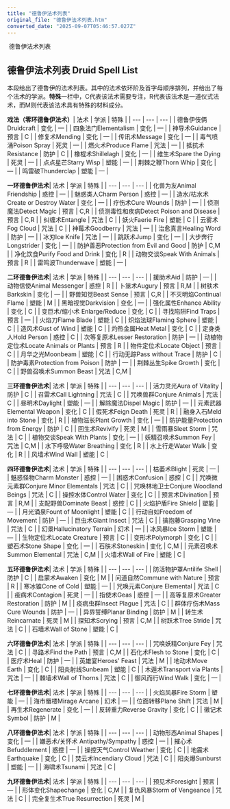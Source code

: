 ```yaml
---
title: "德鲁伊法术列表"
original_file: "德鲁伊法术列表.htm"
converted_date: "2025-09-07T05:46:57.027Z"
---
```


﻿ 德鲁伊法术列表  

## 德鲁伊法术列表 Druid Spell List

本段给出了德鲁伊的法术列表。其中的法术依环阶及首字母顺序排列，并给出了每个法术的学派。**特殊**一栏中，C代表该法术需要专注，R代表该法术是一道仪式法术，而M则代表该法术具有特殊的材料成分。

**戏法（零环德鲁伊法术）**| 法术 | 学派 | 特殊 |
| --- | --- | --- |
| 德鲁伊伎俩Druidcraft | 变化 | — |
| 四象法门Elementalism | 变化 | — |
| 神导术Guidance | 预言 | C |
| 修复术Mending | 变化 | — |
| 传讯术Message | 变化 | — |
| 毒气喷涌Poison Spray | 死灵 | — |
| 燃火术Produce Flame | 咒法 | — |
| 抵抗术Resistance | 防护 | C |
| 橡棍术Shillelagh | 变化 | — |
| 维生术Spare the Dying | 死灵 | — |
| 点点星芒Starry Wisp | 塑能 | — |
| 荆棘之鞭Thorn Whip | 变化 | — |
| 鸣雷破Thunderclap | 塑能 | — |

**一环德鲁伊法术**| 法术 | 学派 | 特殊 |
| --- | --- | --- |
| 化兽为友Animal Friendship | 惑控 | — |
| 魅惑类人Charm Person | 惑控 | — |
| 造水/枯水术Create or Destroy Water | 变化 | — |
| 疗伤术Cure Wounds | 防护 | — |
| 侦测魔法Detect Magic | 预言 | C,R |
| 侦测毒性和疾病Detect Poison and Disease | 预言 | C,R |
| 纠缠术Entangle | 咒法 | C |
| 妖火Faerie Fire | 塑能 | C |
| 云雾术Fog Cloud | 咒法 | C |
| 神莓术Goodberry | 咒法 | — |
| 治愈真言Healing Word | 防护 | — |
| 冰刃Ice Knife | 咒法 | — |
| 跳跃术Jump | 变化 | — |
| 大步奔行Longstrider | 变化 | — |
| 防护善恶Protection from Evil and Good | 防护 | C,M |
| 净化饮食Purify Food and Drink | 变化 | R |
| 动物交谈Speak With Animals | 预言 | R |
| 雷鸣波Thunderwave | 塑能 | — |

**二环德鲁伊法术**| 法术 | 学派 | 特殊 |
| --- | --- | --- |
| 援助术Aid | 防护 | — |
| 动物信使Animal Messenger | 惑控 | R |
| 卜筮术Augury | 预言 | R,M |
| 树肤术Barkskin | 变化 | — |
| 野兽知觉Beast Sense | 预言 | C,R |
| 不灭明焰Continual Flame | 塑能 | M |
| 黑暗视觉Darkvision | 变化 | — |
| 强化属性Enhance Ability | 变化 | C |
| 变巨术/缩小术 Enlarge/Reduce | 变化 | C |
| 寻找陷阱Find Traps | 预言 | — |
| 火焰刀Flame Blade | 塑能 | C |
| 炽焰法球Flaming Sphere | 塑能 | C |
| 造风术Gust of Wind | 塑能 | C |
| 灼热金属Heat Metal | 变化 | C |
| 定身类人Hold Person | 惑控 | C |
| 次等复原术Lesser Restoration | 防护 | — |
| 动植物定位术Locate Animals or Plants | 预言 | R |
| 物件定位术Locate Object | 预言 | C |
| 月华之光Moonbeam | 塑能 | C |
| 行动无踪Pass without Trace | 防护 | C |
| 防护毒素Protection from Poison | 防护 | — |
| 荆棘丛生Spike Growth | 变化 | C |
| 野兽召唤术Summon Beast | 咒法 | C,M |

**三环德鲁伊法术**| 法术 | 学派 | 特殊 |
| --- | --- | --- |
| 活力灵光Aura of Vitality | 防护 | C |
| 召雷术Call Lightning | 咒法 | C |
| 咒唤兽群Conjure Animals | 咒法 | C |
| 昼明术Daylight | 塑能 | — |
| 解除魔法Dispel Magic | 防护 | — |
| 元素武器Elemental Weapon | 变化 | C |
| 假死术Feign Death | 死灵 | R |
| 融身入石Meld into Stone | 变化 | R |
| 植物滋长Plant Growth | 变化 | — |
| 防护能量Protection from Energy | 防护 | C |
| 回生术Revivify | 死灵 | M |
| 雪雨暴Sleet Storm | 咒法 | C |
| 植物交谈Speak With Plants | 变化 | — |
| 妖精召唤术Summon Fey | 咒法 | C,M |
| 水下呼吸Water Breathing | 变化 | R |
| 水上行走Water Walk | 变化 | R |
| 风墙术Wind Wall | 塑能 | C |

**四环德鲁伊法术**| 法术 | 学派 | 特殊 |
| --- | --- | --- |
| 枯萎术Blight | 死灵 | — |
| 魅惑怪物Charm Monster | 惑控 | — |
| 困惑术Confusion | 惑控 | C |
| 咒唤微元素群Conjure Minor Elementals | 咒法 | C |
| 咒唤林地卫士Conjure Woodland Beings | 咒法 | C |
| 操控水体Control Water | 变化 | C |
| 预言术Divination | 预言 | R,M |
| 支配野兽Dominate Beast | 惑控 | C |
| 火焰护盾Fire Shield | 塑能 | — |
| 月光涌泉Fount of Moonlight | 塑能 | C |
| 行动自如Freedom of Movement | 防护 | — |
| 巨虫术Giant Insect | 咒法 | C |
| 擒抱藤Grasping Vine | 咒法 | C |
| 幻景Hallucinatory Terrain | 幻术 | — |
| 冰风暴Ice Storm | 塑能 | — |
| 生物定位术Locate Creature | 预言 | C |
| 变形术Polymorph | 变化 | C |
| 塑石术Stone Shape | 变化 | — |
| 石肤术Stoneskin | 变化 | C,M |
| 元素召唤术Summon Elemental | 咒法 | C,M |
| 火墙术Wall of Fire | 塑能 | C |

**五环德鲁伊法术**| 法术 | 学派 | 特殊 |
| --- | --- | --- |
| 防活物护罩Antilife Shell | 防护 | C |
| 启蒙术Awaken | 变化 | M |
| 问道自然Commune with Nature | 预言 | R |
| 寒冰锥Cone of Cold | 塑能 | — |
| 咒唤元素Conjure Elemental | 咒法 | C |
| 疫病术Contagion | 死灵 | — |
| 指使术Geas | 惑控 | — |
| 高等复原术Greater Restoration | 防护 | M |
| 疫病虫群Insect Plague | 咒法 | C |
| 群体疗伤术Mass Cure Wounds | 防护 | — |
| 异界誓缚Planar Binding | 防护 | M |
| 转生术Reincarnate | 死灵 | M |
| 探知术Scrying | 预言 | C,M |
| 树跃术Tree Stride | 咒法 | C |
| 石墙术Wall of Stone | 塑能 | C |

**六环德鲁伊法术**| 法术 | 学派 | 特殊 |
| --- | --- | --- |
| 咒唤妖精Conjure Fey | 咒法 | C |
| 寻路术Find the Path | 预言 | C,M |
| 石化术Flesh to Stone | 变化 | C |
| 医疗术Heal | 防护 | — |
| 英雄宴Heroes' Feast | 咒法 | M |
| 地动术Move Earth | 变化 | C |
| 阳炎射线Sunbeam | 塑能 | C |
| 木遁术Transport via Plants | 咒法 | — |
| 棘墙术Wall of Thorns | 咒法 | C |
| 御风而行Wind Walk | 变化 | — |

**七环德鲁伊法术**| 法术 | 学派 | 特殊 |
| --- | --- | --- |
| 火焰风暴Fire Storm | 塑能 | — |
| 海市蜃楼Mirage Arcane | 幻术 | — |
| 位面转移Plane Shift | 咒法 | M |
| 再生术Regenerate | 变化 | — |
| 反转重力Reverse Gravity | 变化 | C |
| 徽记术Symbol | 防护 | M |

**八环德鲁伊法术**| 法术 | 学派 | 特殊 |
| --- | --- | --- |
| 动物形态Animal Shapes | 变化 | — |
| 嫌恶术/关怀术 Antipathy/Sympathy | 惑控 | — |
| 摧心术Befuddlement | 惑控 | — |
| 操控天气Control Weather | 变化 | C |
| 地震术Earthquake | 变化 | C |
| 焚云术Incendiary Cloud | 咒法 | C |
| 阳炎爆Sunburst | 塑能 | — |
| 海啸术Tsunami | 咒法 | C |

**九环德鲁伊法术**| 法术 | 学派 | 特殊 |
| --- | --- | --- |
| 预见术Foresight | 预言 | — |
| 形体变化Shapechange | 变化 | C,M |
| 复仇风暴Storm of Vengeance | 咒法 | C |
| 完全复生术True Resurrection | 死灵 | M |